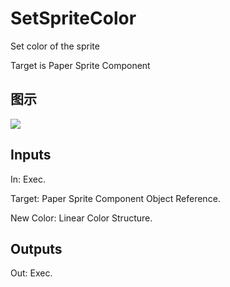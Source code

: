 # SetSpriteColor

Set color of the sprite

Target is Paper Sprite Component

## 图示

![]($-20221218-21025007.png)

## Inputs

In: Exec.

Target: Paper Sprite Component Object Reference.

New Color: Linear Color Structure.  

## Outputs

Out: Exec.


